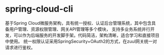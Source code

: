 # spring-cloud-cli
  基于Spring Cloud微服务架构，具有统一授权、认证后台管理系统，其中包含具备用户管理、资源权限管理、网关API管理等多个模块，
支持多业务系统并行开发，可以作为后端服务的开发脚手架。代码简洁，架构清晰，适合学习和直接项目中使用。
  统一权限认证采用SpringSecurity+OAuth2的方式，在zuul网关统一对请求进行鉴权。
